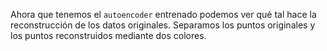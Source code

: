 Ahora que tenemos el `autoencoder` entrenado podemos ver qué tal hace la reconstrucción de los datos originales. Separamos los puntos originales y los puntos reconstruidos mediante dos colores.

